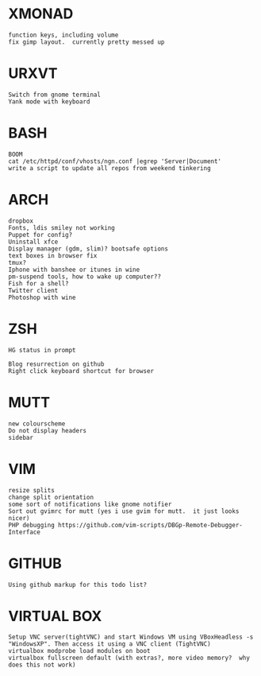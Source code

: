 XMONAD
======
	function keys, including volume
	fix gimp layout.  currently pretty messed up

URXVT
=====
	Switch from gnome terminal
	Yank mode with keyboard
	
BASH
====
	BOOM
	cat /etc/httpd/conf/vhosts/ngn.conf |egrep 'Server|Document'
	write a script to update all repos from weekend tinkering

ARCH
====
	dropbox
	Fonts, ldis smiley not working
	Puppet for config?
	Uninstall xfce
	Display manager (gdm, slim)? bootsafe options
	text boxes in browser fix
	tmux?
	Iphone with banshee or itunes in wine
	pm-suspend tools, how to wake up computer??
	Fish for a shell?
	Twitter client
	Photoshop with wine

ZSH
===
	HG status in prompt

	Blog resurrection on github 
	Right click keyboard shortcut for browser

MUTT
====
	new colourscheme
	Do not display headers
	sidebar

VIM
===
	resize splits
	change split orientation
	some sort of notifications like gnome notifier
	Sort out gvimrc for mutt (yes i use gvim for mutt.  it just looks nicer)
	PHP debugging https://github.com/vim-scripts/DBGp-Remote-Debugger-Interface

GITHUB
======
	Using github markup for this todo list?

VIRTUAL BOX
===========
    Setup VNC server(tightVNC) and start Windows VM using VBoxHeadless -s "WindowsXP". Then access it using a VNC client (TightVNC)
	virtualbox modprobe load modules on boot
	virtualbox fullscreen default (with extras?, more video memory?  why does this not work)
